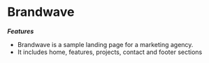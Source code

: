 # Brandwave

***Features***
- Brandwave is a sample landing page for a marketing agency. 
- It includes home, features, projects, contact and footer sections
